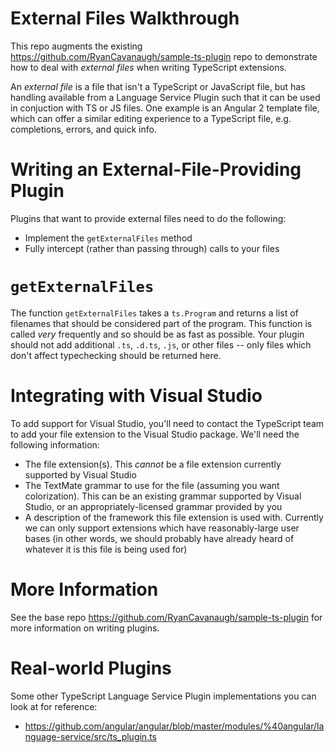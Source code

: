 # External Files Walkthrough

This repo augments the existing https://github.com/RyanCavanaugh/sample-ts-plugin repo to demonstrate how to deal with *external files* when writing TypeScript extensions.

An *external file* is a file that isn't a TypeScript or JavaScript file, but has handling available from a Language Service Plugin such that it can be used in conjuction with TS or JS files.
One example is an Angular 2 template file, which can offer a similar editing experience to a TypeScript file, e.g. completions, errors, and quick info.

# Writing an External-File-Providing Plugin

Plugins that want to provide external files need to do the following:
 * Implement the `getExternalFiles` method
 * Fully intercept (rather than passing through) calls to your files

# `getExternalFiles`

The function `getExternalFiles` takes a `ts.Program` and returns a list of filenames that should be considered part of the program.
This function is called *very* frequently and so should be as fast as possible.
Your plugin should not add additional `.ts`, `.d.ts`, `.js`, or other files -- only files which don't affect typechecking should be returned here.

# Integrating with Visual Studio

To add support for Visual Studio, you'll need to contact the TypeScript team to add your file extension to the Visual Studio package.
We'll need the following information:
 * The file extension(s). This *cannot* be a file extension currently supported by Visual Studio
 * The TextMate grammar to use for the file (assuming you want colorization). This can be an existing grammar supported by Visual Studio, or an appropriately-licensed grammar provided by you
  * A description of the framework this file extension is used with. Currently we can only support extensions which have reasonably-large user bases (in other words, we should probably have already heard of whatever it is this file is being used for)

# More Information

See the base repo https://github.com/RyanCavanaugh/sample-ts-plugin for more information on writing plugins.

# Real-world Plugins

Some other TypeScript Language Service Plugin implementations you can look at for reference:
* https://github.com/angular/angular/blob/master/modules/%40angular/language-service/src/ts_plugin.ts
